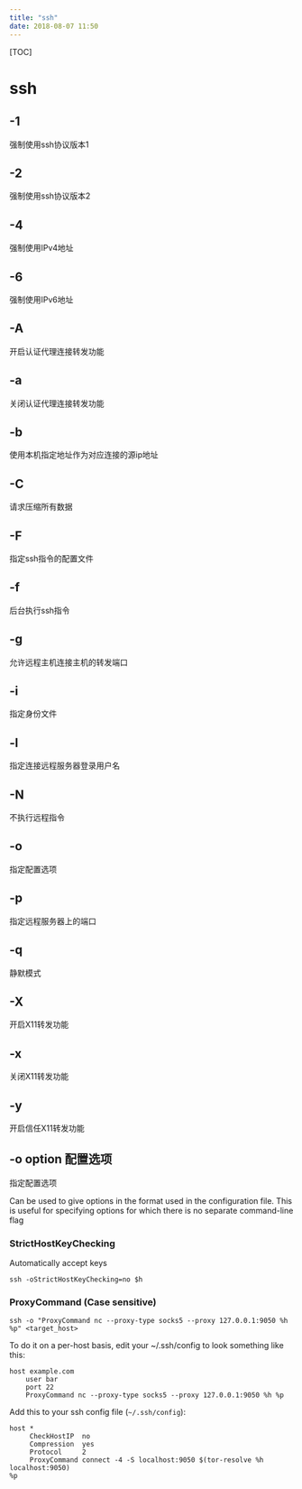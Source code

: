 ```yaml
---
title: "ssh"
date: 2018-08-07 11:50
---
```


[TOC]



# ssh 

## -1 
强制使用ssh协议版本1


## -2 
强制使用ssh协议版本2


## -4 
强制使用IPv4地址


## -6 
强制使用IPv6地址


## -A 
开启认证代理连接转发功能


## -a 
关闭认证代理连接转发功能


## -b 
使用本机指定地址作为对应连接的源ip地址


## -C 
请求压缩所有数据


## -F 
指定ssh指令的配置文件


## -f 
后台执行ssh指令


## -g 
允许远程主机连接主机的转发端口


## -i 
指定身份文件


## -l 
指定连接远程服务器登录用户名


## -N 
不执行远程指令


## -o 
指定配置选项


## -p 
指定远程服务器上的端口


## -q 
静默模式


## -X 
开启X11转发功能


## -x 
关闭X11转发功能


## -y 
开启信任X11转发功能



## -o option 配置选项

指定配置选项

Can be used to give options in the format used in the configuration file.  This is useful for specifying options for which there is no separate command-line flag



### StrictHostKeyChecking

Automatically accept keys

```
ssh -oStrictHostKeyChecking=no $h 
```



### ProxyCommand (Case sensitive)

```
ssh -o "ProxyCommand nc --proxy-type socks5 --proxy 127.0.0.1:9050 %h %p" <target_host>
```

To do it on a per-host basis, edit your ~/.ssh/config to look something like this:

```
host example.com
    user bar
    port 22
    ProxyCommand nc --proxy-type socks5 --proxy 127.0.0.1:9050 %h %p
```



Add this to your ssh config file (`~/.ssh/config`):

```
host *
     CheckHostIP  no
     Compression  yes
     Protocol     2
     ProxyCommand connect -4 -S localhost:9050 $(tor-resolve %h localhost:9050) 
%p
```


